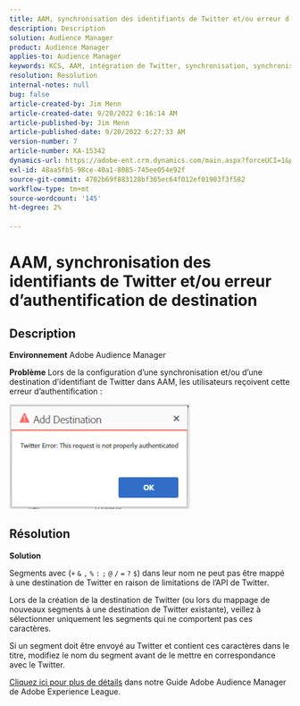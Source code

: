 ```yaml
---
title: AAM, synchronisation des identifiants de Twitter et/ou erreur d’authentification de destination
description: Description
solution: Audience Manager
product: Audience Manager
applies-to: Audience Manager
keywords: KCS, AAM, intégration de Twitter, synchronisation, synchronisation, destination, erreur d’authentification, identifiant, Adobe Audience Manager
resolution: Resolution
internal-notes: null
bug: false
article-created-by: Jim Menn
article-created-date: 9/20/2022 6:16:14 AM
article-published-by: Jim Menn
article-published-date: 9/20/2022 6:27:33 AM
version-number: 7
article-number: KA-15342
dynamics-url: https://adobe-ent.crm.dynamics.com/main.aspx?forceUCI=1&pagetype=entityrecord&etn=knowledgearticle&id=dddc48b9-ab38-ed11-9db1-0022480866ad
exl-id: 48aa5fb5-98ce-40a1-8085-745ee054e92f
source-git-commit: 4702b69f883128bf305ec64f012ef01903f3f582
workflow-type: tm+mt
source-wordcount: '145'
ht-degree: 2%

---
```


# AAM, synchronisation des identifiants de Twitter et/ou erreur d’authentification de destination

## Description


<b>Environnement</b>
Adobe Audience Manager

<b>Problème</b>
Lors de la configuration d’une synchronisation et/ou d’une destination d’identifiant de Twitter dans AAM, les utilisateurs reçoivent cette erreur d’authentification :

![](assets/___dedc48b9-ab38-ed11-9db1-0022480866ad___.png)


## Résolution


<b>Solution</b>

Segments avec (`+` `&` `,` `%` `:` `;` `@` `/` `=` `?` `$`) dans leur nom ne peut pas être mappé à une destination de Twitter en raison de limitations de l’API de Twitter.

Lors de la création de la destination de Twitter (ou lors du mappage de nouveaux segments à une destination de Twitter existante), veillez à sélectionner uniquement les segments qui ne comportent pas ces caractères.

Si un segment doit être envoyé au Twitter et contient ces caractères dans le titre, modifiez le nom du segment avant de le mettre en correspondance avec le Twitter.

[Cliquez ici pour plus de détails](https://experienceleague.adobe.com/docs/audience-manager/user-guide/features/destinations/device-based/twitter-tailored-audiences.html?lang=en#segment-mapping-considerations) dans notre Guide Adobe Audience Manager de Adobe Experience League.
